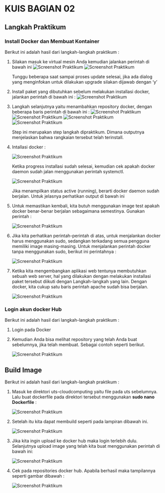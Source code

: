 # KUIS BAGIAN 02

## Langkah Praktikum

### Install Docker dan Membuat Kontainer
Berikut ini adalah hasil dari langkah-langkah praktikum :

1. Silakan masuk ke virtual mesin Anda kemudian jalankan perintah di bawah ini
    ![Screenshot Praktikum](img/01.png)
    ![Screenshot Praktikum](img/02.png)

    Tunggu beberapa saat sampai proses update selesai, jika ada dialog yang menginfokan untuk dilakukan upgrade silakan dijawab dengan ‘y’

2. Install paket yang dibutuhkan sebelum melakukan installasi docker, jalankan perintah di bawah ini :
    ![Screenshot Praktikum](img/03.png)

3. Langkah selanjutnya yaitu menambahkan repository docker, dengan beberapa baris perintah di bawah ini :
    ![Screenshot Praktikum](img/04.png)
    ![Screenshot Praktikum](img/05.png)
    ![Screenshot Praktikum](img/06.png)
    ![Screenshot Praktikum](img/07.png)
    
    Step ini merupakan step langkah dipraktikum. Dimana outputnya menjelaskan bahwa rangkaian tersebut telah terinstall.

4. Intallasi docker :

    ![Screenshot Praktikum](img/08.png)

    Ketika progress installasi sudah selesai, kemudian cek apakah docker daemon sudah jalan menggunakan perintah systemctl.

    ![Screenshot Praktikum](img/09.png)

    Jika menampilkan status active (running), berarti docker daemon sudah berjalan. Untuk  jelasnya perhatikan output di bawah ini

5. Untuk memastikan kembali, kita butuh menggunakan image test apakah docker benar-benar berjalan sebagaimana semestinya. Gunakan perintah :

    ![Screenshot Praktikum](img/10.png)

6. Jika kita perhatikan perintah-perintah di atas, untuk menjalankan docker harus menggunakan sudo, sedangkan terkadang semua pengguna memiliki image masing-masing. Untuk menjalankan perintah docker tanpa menggunakan sudo, berikut ini perintahnya :

    ![Screenshot Praktikum](img/11.png)

7. Ketika kita mengembangkan aplikasi web tentunya membutuhkan sebuah web server, hal yang dilakukan dengan melakukan installasi paket tersebut diikuti dengan Langkah-langkah yang lain. Dengan docker, kita cukup satu baris perintah apache sudah bisa berjalan. 

    ![Screenshot Praktikum](img/12.png)

### Login akun docker Hub

Berikut ini adalah hasil dari langkah-langkah praktikum :

1. Login pada Docker 

2. Kemudian Anda bisa melihat repository yang telah Anda buat sebelumnya, jika telah membuat. Sebagai contoh seperti berikut.

    ![Screenshot Praktikum](img/13.png)


## Build Image

Berikut ini adalah hasil dari langkah-langkah praktikum :

1. Masuk ke direktori uts-cloudcomputing yaitu file pada uts sebelumnya. Lalu buat dockerfile pada direktori tersebut menggunakan **sudo nano Dockerfile** :

    ![Screenshot Praktikum](img/14.png)

2. Setelah itu kita dapat membuild seperti pada lampiran dibawah ini.

    ![Screenshot Praktikum](img/15.png)

3. Jika kita ingin upload ke docker hub maka login terlebih dulu. Selanjutnya upload image yang telah kita buat menggunakan perintah di bawah ini:

    ![Screenshot Praktikum](img/16.png)

5. Cek pada repositories docker hub. Apabila berhasil maka tampilannya seperti gambar dibawah :

    ![Screenshot Praktikum](img/17.png)